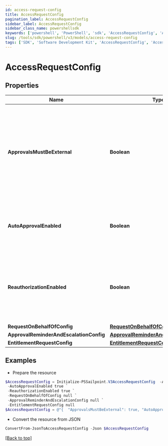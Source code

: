 ```yaml
---
id: access-request-config
title: AccessRequestConfig
pagination_label: AccessRequestConfig
sidebar_label: AccessRequestConfig
sidebar_class_name: powershellsdk
keywords: ['powershell', 'PowerShell', 'sdk', 'AccessRequestConfig', 'AccessRequestConfig'] 
slug: /tools/sdk/powershell/v3/models/access-request-config
tags: ['SDK', 'Software Development Kit', 'AccessRequestConfig', 'AccessRequestConfig']
---
```



# AccessRequestConfig

## Properties

Name | Type | Description | Notes
------------ | ------------- | ------------- | -------------
**ApprovalsMustBeExternal** | **Boolean** | If this is true, approvals must be processed by an external system. Also, if this is true, it blocks Request Center access requests and returns an error for any user who isn't an org admin. | [optional] [default to $false]
**AutoApprovalEnabled** | **Boolean** | If this is true and the requester and reviewer are the same, the request is automatically approved. | [optional] [default to $false]
**ReauthorizationEnabled** | **Boolean** | If this is true, reauthorization will be enforced for appropriately configured access items. Enablement of this feature is currently in a limited state. | [optional] [default to $false]
**RequestOnBehalfOfConfig** | [**RequestOnBehalfOfConfig**](request-on-behalf-of-config) |  | [optional] 
**ApprovalReminderAndEscalationConfig** | [**ApprovalReminderAndEscalationConfig**](approval-reminder-and-escalation-config) |  | [optional] 
**EntitlementRequestConfig** | [**EntitlementRequestConfig**](entitlement-request-config) |  | [optional] 

## Examples

- Prepare the resource
```powershell
$AccessRequestConfig = Initialize-PSSailpoint.V3AccessRequestConfig  -ApprovalsMustBeExternal true `
 -AutoApprovalEnabled true `
 -ReauthorizationEnabled true `
 -RequestOnBehalfOfConfig null `
 -ApprovalReminderAndEscalationConfig null `
 -EntitlementRequestConfig null
$AccessRequestConfig = @"{  "ApprovalsMustBeExternal": true, "AutoApprovalEnabled": true, "ReauthorizationEnabled": true, "RequestOnBehalfOfConfig": null, "ApprovalReminderAndEscalationConfig": null, "EntitlementRequestConfig": null }"@
```

- Convert the resource from JSON
```powershell
ConvertFrom-JsonToAccessRequestConfig -Json $AccessRequestConfig
```


[[Back to top]](#) 

